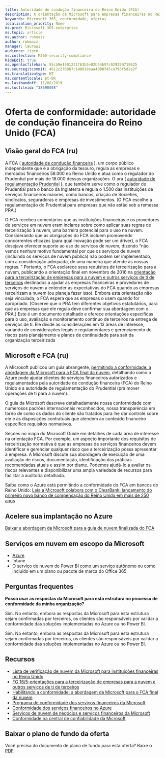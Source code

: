 ```yaml
---
title: Autoridade de condução financeira do Reino Unido (FCA)
description: A orientação da Microsoft para empresas financeiras no Reino Unido segue a autoridade de condução financeira e diretrizes para terceirização para a nuvem.
keywords: Microsoft 365, conformidade, ofertas
localization_priority: None
ms.prod: Microsoft-365-enterprise
ms.topic: article
ms.author: robmazz
author: robmazz
manager: laurawi
audience: itpro
ms.collection: M365-security-compliance
hideEdit: true
ms.openlocfilehash: 55cb9e1901231f63b5e02b44b97c029359718625
ms.sourcegitcommit: 4612c270867c148818eaa4008f45ca793f5d2a2f
ms.translationtype: MT
ms.contentlocale: pt-BR
ms.lasthandoff: 11/08/2019
ms.locfileid: "38690008"
---
```

# <a name="compliance-offering-united-kingdom-financial-conduct-authority-fca"></a>Oferta de conformidade: autoridade de condução financeira do Reino Unido (FCA)

## <a name="fca-uk-overview"></a>Visão geral do FCA (ru)

A FCA ( [autoridade de condução financeira](https://www.fca.org.uk/) ), um corpo público independente que é a obrigação da tesouro, regula as empresas e mercados financeiros 58.000 no Reino Unido e atua como o regulador do Prudential por mais de 18.000 dessas organizações. O pra ( [autoridade de regulamentação Prudential](https://www.bankofengland.co.uk/pra/pages/default.aspx) ), que também serve como o regulador de Prudential para o banco da Inglaterra e regula o 1.500 das instituições de serviços financeiros maiores, como bancos, criação de Societies, sindicatos, seguradoras e empresas de investimentos. (O FCA escolhe a regulamentação do Prudential para empresas que não estão sob a remessa PRA.)

O FCA recebeu comentários que as instituições financeiras e os provedores de serviços em nuvem eram inclaros sobre como aplicar suas regras de terceirização à nuvem, uma barreira potencial para o uso na nuvem. Considerando que as obrigações do FCA incluem promovendo concorrentes eficazes (para qual inovação pode ser um driver), o FCA desejava oferecer suporte ao uso de serviços de nuvem, dizendo "não vemos nenhum motivo fundamental por que os serviços de nuvem (incluindo os serviços de nuvem pública) não podem ser implementado, com a consideração adequada, de uma maneira que atende às nossas regras. " Portanto, o FCA esclarece seus requisitos de terceirização para a nuvem, publicando a orientação final em novembro de 2016 na [orientação para a terceirização de empresas para a nuvem e outros serviços de ti de terceiros](https://www.fca.org.uk/publication/finalised-guidance/fg16-5.pdf) destinados a ajudar as empresas financeiras e provedores de serviços de nuvem a entender as expectativas do FCA quando as empresas terceirizam a nuvem (ou planeja fazer isso). Embora esta orientação não seja vinculada, o FCA espera que as empresas o usem quando for apropriado. (Observe que o PRA tem diferentes objetivos estatutários, para que as empresas que ele regula deve confirmar sua abordagem com o PRA.) Este é um documento detalhado e oferece orientações específicas para o uso, avaliação e monitoramento contínuo de terceiros na entrega de serviços de ti. Ele divide as considerações em 13 áreas de interesse, variando de considerações legais e regulamentares e gerenciamento de riscos para planejamento e planos de continuidade para sair da organização terceirizada

## <a name="microsoft-and-fca-uk"></a>Microsoft e FCA (ru)

A Microsoft publicou um guia abrangente, [permitindo a conformidade: a abordagem da Microsoft para a FCA final da nuvem](https://go.microsoft.com/fwlink/p/?linkid=2101561), detalhando como o Azure pode ajudar clientes de serviços financeiros autorizados e regulamentados pela autoridade de condução financeira (FCA) do Reino Unido e a autoridade de regulamentação do Prudential (pra mover operações de ti para a nuvem).

O guia da Microsoft descreve detalhadamente nossa conformidade com numerosos padrões internacionais reconhecidos, nossa transparência em torno de como os dados do cliente são tratados para lhe dar controle sobre ele e as disposições contratuais que atendem ao conteúdo financeiro específico requisitos normativos.

Seções no mapa do Microsoft Guide em detalhes de cada área de interesse na orientação FCA. Por exemplo, um aspecto importante dos requisitos de terceirização normativa é que as empresas de serviços financeiros devem identificar e gerenciar qualquer risco que a terceirização possa apresentar à empresa. A Microsoft discute sua abordagem de execução de uma avaliação de riscos, documentação, identificação das práticas recomendadas atuais e assim por diante. Podemos ajudá-lo a avaliar os riscos relevantes e disponibilizar uma ampla variedade de recursos para facilitar a auditoria detalhada.

Saiba como o Azure está permitindo a conformidade do FCA em bancos do Reino Unido: [Leia a Microsoft colabora com o ClearBank: lançamento do primeiro novo banco de compensação do Reino Unido em mais de 250 anos](https://customers.microsoft.com/story/microsoft-collaborates-with-clearbank)

## <a name="accelerate-your-deployment-on-azure"></a>Acelere sua implantação no Azure

[Baixar a abordagem da Microsoft para a guia de nuvem finalizada do FCA](https://go.microsoft.com/fwlink/p/?linkid=2101561)

## <a name="microsoft-in-scope-cloud-services"></a>Serviços em nuvem em escopo da Microsoft

- [Azure](https://aka.ms/AzureCompliance)
- Intune
- O serviço de nuvem do Power BI como um serviço autônomo ou como incluído em um plano ou pacote de marca do Office 365

## <a name="frequently-asked-questions"></a>Perguntas frequentes

**Posso usar as respostas da Microsoft para esta estrutura no processo de conformidade da minha organização?**

Sim. No entanto, embora as respostas da Microsoft para esta estrutura sejam confirmadas por terceiros, os clientes são responsáveis por validar a conformidade das soluções implementadas no Azure ou no Power BI.

Sim. No entanto, embora as respostas da Microsoft para esta estrutura sejam confirmadas por terceiros, os clientes são responsáveis por validar a conformidade das soluções implementadas no Azure ou no Power BI.

## <a name="resources"></a>Recursos

- [Lista de verificação de nuvem da Microsoft para instituições financeiras no Reino Unido](https://aka.ms/Azure-UK-compliance)
- [FG 16/5-orientações para a terceirização de empresas para a nuvem e outros serviços de ti de terceiros](https://www.fca.org.uk/publication/finalised-guidance/fg16-5.pdf)
- [Habilitando a conformidade: a abordagem da Microsoft para o FCA final da nuvem](https://go.microsoft.com/fwlink/p/?linkid=2101561)
- [Programa de conformidade dos serviços financeiros da Microsoft](https://www.microsoft.com/download/details.aspx?id=55332)
- [Conformidade dos serviços financeiros no Azure](https://azure.microsoft.com/resources/videos/azurecon-2015-financial-services-compliance-in-azure/)
- [Serviços de nuvem de negócios e serviços financeiros da Microsoft](https://www.microsoft.com/trustcenter/cloudservices/financialservices)
- [Conformidade na central de confiabilidade da Microsoft](https://www.microsoft.com/trust-center/compliance/compliance-overview)

## <a name="download-the-offering-backgrounder"></a>Baixar o plano de fundo da oferta

Você precisa do documento de plano de fundo para esta oferta? Baixe o [PDF](https://download.microsoft.com/download/E/F/4/EF49C18B-BB31-44F8-BCDD-655702C63BE8/FCA-PRA-Compliance.pdf).
